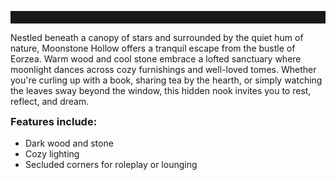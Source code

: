 <!--meta
{
  "title": "Moonstone Hollow",
  "price": "$9.99",
  "stripe": "https://crimson-coil.lemonsqueezy.com/buy/d41baecd-0ca2-465b-82d4-2eb1b464ebbc",
  "images": [
    "./images/moonstone-hollow-interior-1.png",
    "./images/moonstone-hollow-interior-2.png",
    "./images/moonstone-hollow-interior-3.png"
  ],
  "filters": {
    "Size": ["Apartment", "FC Room"],
    "Style": ["Rustic", "Lofted", "Cozy"],
    "Theme": ["Dark", "Fantasy", "Nature"],
    "Colors": ["Warm Neutrals", "Earth Tones"],
    "Features": ["Loft", "Library"],
    "Mood": ["Tranquil", "Inviting", "Romantic"],
    "Purpose": ["Roleplay", "Reading Nook", "Personal Retreat"]
  }
}
-->

<hr style="height: 20px; border-color: transparent;">

Nestled beneath a canopy of stars and surrounded by the quiet hum of nature, Moonstone Hollow offers a tranquil escape from the bustle of Eorzea. Warm wood and cool stone embrace a lofted sanctuary where moonlight dances across cozy furnishings and well-loved tomes. Whether you're curling up with a book, sharing tea by the hearth, or simply watching the leaves sway beyond the window, this hidden nook invites you to rest, reflect, and dream. 

<h3 style="margin-top: 10px;">Features include:</h3>

<ul style="padding-left: 1.5rem; margin-top: 0.5rem;">
  <li>Dark wood and stone</li>
  <li>Cozy lighting</li>
  <li>Secluded corners for roleplay or lounging</li>
</ul>
